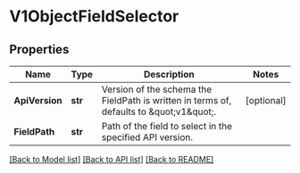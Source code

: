 # V1ObjectFieldSelector

## Properties
Name | Type | Description | Notes
------------ | ------------- | ------------- | -------------
**ApiVersion** | **str** | Version of the schema the FieldPath is written in terms of, defaults to \&quot;v1\&quot;. | [optional] 
**FieldPath** | **str** | Path of the field to select in the specified API version. | 

[[Back to Model list]](../README.md#documentation-for-models) [[Back to API list]](../README.md#documentation-for-api-endpoints) [[Back to README]](../README.md)


